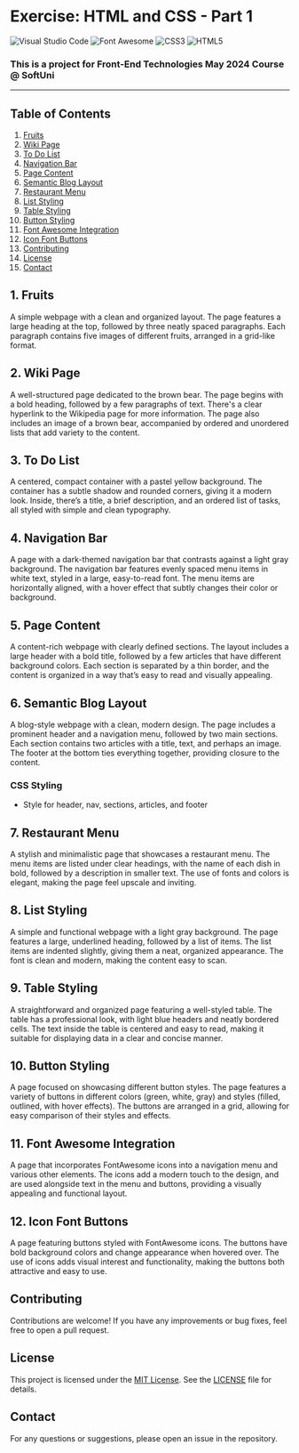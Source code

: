 # Exercise: HTML and CSS - Part 1
![Visual Studio Code](https://img.shields.io/badge/Visual_Studio_Code-0078D4?style=for-the-badge&logo=visual%20studio%20code&logoColor=white)
![Font Awesome](https://img.shields.io/badge/Font_Awesome-339AF0?style=for-the-badge&logo=fontawesome&logoColor=white)
![CSS3](https://img.shields.io/badge/CSS3-1572B6?style=for-the-badge&logo=css3&logoColor=white)
![HTML5](https://img.shields.io/badge/HTML5-E34F26?style=for-the-badge&logo=html5&logoColor=white)
### This is a project for Front-End Technologies May 2024 Course @ SoftUni
---
## Table of Contents
1. [Fruits](#1-fruits)
2. [Wiki Page](#2-wiki-page)
3. [To Do List](#3-to-do-list)
4. [Navigation Bar](#4-navigation-bar)
5. [Page Content](#5-page-content)
6. [Semantic Blog Layout](#6-semantic-blog-layout)
7. [Restaurant Menu](#7-restaurant-menu)
8. [List Styling](#8list-styling)
9. [Table Styling](#9table-styling)
10. [Button Styling](#10-button-styling)
11. [Font Awesome Integration](#11-font-awesome-ntegration)
12. [Icon Font Buttons](#12-icon-font-buttons)
13. [Contributing](#Contributing)
14. [License](#License)
15. [Contact](#Contact)

## 1. Fruits
A simple webpage with a clean and organized layout. The page features a large heading at the top, followed by three neatly spaced paragraphs. Each paragraph contains five images of different fruits, arranged in a grid-like format.

## 2. Wiki Page
A well-structured page dedicated to the brown bear. The page begins with a bold heading, followed by a few paragraphs of text. There's a clear hyperlink to the Wikipedia page for more information. The page also includes an image of a brown bear, accompanied by ordered and unordered lists that add variety to the content.

## 3. To Do List
A centered, compact container with a pastel yellow background. The container has a subtle shadow and rounded corners, giving it a modern look. Inside, there’s a title, a brief description, and an ordered list of tasks, all styled with simple and clean typography.

## 4. Navigation Bar
A page with a dark-themed navigation bar that contrasts against a light gray background. The navigation bar features evenly spaced menu items in white text, styled in a large, easy-to-read font. The menu items are horizontally aligned, with a hover effect that subtly changes their color or background.

## 5. Page Content
A content-rich webpage with clearly defined sections. The layout includes a large header with a bold title, followed by a few articles that have different background colors. Each section is separated by a thin border, and the content is organized in a way that’s easy to read and visually appealing.

## 6. Semantic Blog Layout
A blog-style webpage with a clean, modern design. The page includes a prominent header and a navigation menu, followed by two main sections. Each section contains two articles with a title, text, and perhaps an image. The footer at the bottom ties everything together, providing closure to the content.

### CSS Styling
- Style for header, nav, sections, articles, and footer

## 7. Restaurant Menu
A stylish and minimalistic page that showcases a restaurant menu. The menu items are listed under clear headings, with the name of each dish in bold, followed by a description in smaller text. The use of fonts and colors is elegant, making the page feel upscale and inviting.

## 8. List Styling
A simple and functional webpage with a light gray background. The page features a large, underlined heading, followed by a list of items. The list items are indented slightly, giving them a neat, organized appearance. The font is clean and modern, making the content easy to scan.

## 9. Table Styling
A straightforward and organized page featuring a well-styled table. The table has a professional look, with light blue headers and neatly bordered cells. The text inside the table is centered and easy to read, making it suitable for displaying data in a clear and concise manner.

## 10. Button Styling
A page focused on showcasing different button styles. The page features a variety of buttons in different colors (green, white, gray) and styles (filled, outlined, with hover effects). The buttons are arranged in a grid, allowing for easy comparison of their styles and effects.

## 11. Font Awesome Integration
A page that incorporates FontAwesome icons into a navigation menu and various other elements. The icons add a modern touch to the design, and are used alongside text in the menu and buttons, providing a visually appealing and functional layout.

## 12. Icon Font Buttons
A page featuring buttons styled with FontAwesome icons. The buttons have bold background colors and change appearance when hovered over. The use of icons adds visual interest and functionality, making the buttons both attractive and easy to use.
  
## Contributing
Contributions are welcome! If you have any improvements or bug fixes, feel free to open a pull request.

## License
This project is licensed under the [MIT License](LICENSE). See the [LICENSE](LICENSE) file for details.

## Contact
For any questions or suggestions, please open an issue in the repository.
